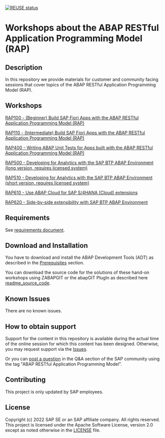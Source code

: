 [![REUSE status](https://api.reuse.software/badge/github.com/SAP-samples/abap-platform-rap-workshops)](https://api.reuse.software/info/github.com/SAP-samples/abap-platform-rap-workshops)

# Workshops about the ABAP RESTful Application Programming Model (RAP)

## Description
In this repository we provide materials for customer and community facing sessions that cover topics of the ABAP RESTful Application Programming Model (RAP).

## Workshops

[RAP100 - (Beginner) Build SAP Fiori Apps with the ABAP RESTful Application Programming Model (RAP)](/rap1xx/rap100#readme)

[RAP110 - (Intermediate) Build SAP Fiori Apps with the ABAP RESTful Application Programming Model (RAP)](/rap1xx/rap110#readme)

[RAP400 - Writing ABAP Unit Tests for Apps built with the ABAP RESTful Application Programming Model (RAP)](/rap4xx/rap400#readme)

[RAP500 - Developing for Analytics with the SAP BTP ABAP Environment (long version, requires licensed system)](/rap5xx/rap500#readme)

[RAP510 - Developing for Analytics with the SAP BTP ABAP Environment (short version, requires licensed system)](/rap5xx/rap510#readme)

[RAP610 - Use ABAP Cloud for SAP S/4HANA (Cloud) extensions](/rap6xx/rap610#readme)

[RAP620 - Side-by-side extensibility with SAP BTP ABAP Environment](/rap6xx/rap620#readme)



## Requirements

See [requirements document](requirements_rap_workshops.md).

## Download and Installation

You have to download and install the ABAP Development Tools (ADT) as described in the [Prerequisites](#requirements) section.

You can download the source code for the solutions of these hand-on workshops using ZABAPGIT or the abapGIT PlugIn as described here  [readme_source_code](/readme_source_code.md). 

## Known Issues

There are no known issues.

## How to obtain support

Support for the content in this repository is available during the actual time of the online session for which this content has been designed. Otherwise, you may request support via the [Issues](../../issues).

Or you can [post a question](https://answers.sap.com/questions/ask.html) in the Q&A section of the SAP community using the tag "ABAP RESTful Application Programming Model".

## Contributing

This project is only updated by SAP employees.

## License
Copyright (c) 2022 SAP SE or an SAP affiliate company. All rights reserved. This project is licensed under the Apache Software License, version 2.0 except as noted otherwise in the [LICENSE](LICENSES/Apache-2.0.txt) file.


